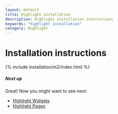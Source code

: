 ```yaml
---
layout: default
title: Highlight installation
description: Highlight installation instructions
keywords: "highlight installation"
category: Highlight
---
```


# Installation instructions

{% include installation/m2/index.html %}

##### Next up

Great! Now you might want to see next:

- [Highlight Widgets](/m2/extensions/highlight/widgets/)
- [Highlight Pages](/m2/extensions/highlight/pages/)

[usage_wysiwyg_editor]: /m2/extensions/highlight/widgets/usage/#wysiwyg-editor
[usage_widgets_page]: /m2/extensions/highlight/widgets/usage/#widgets-page
